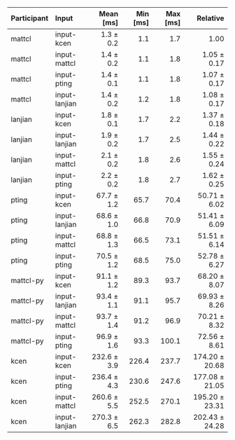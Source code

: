 | Participant | Input | Mean [ms] | Min [ms] | Max [ms] | Relative |
|:---|:---|---:|---:|---:|---:|
| mattcl | input-kcen | 1.3 ± 0.2 | 1.1 | 1.7 | 1.00 |
| mattcl | input-mattcl | 1.4 ± 0.2 | 1.1 | 1.8 | 1.05 ± 0.17 |
| mattcl | input-pting | 1.4 ± 0.1 | 1.1 | 1.8 | 1.07 ± 0.17 |
| mattcl | input-lanjian | 1.4 ± 0.2 | 1.2 | 1.8 | 1.08 ± 0.17 |
| lanjian | input-kcen | 1.8 ± 0.1 | 1.7 | 2.2 | 1.37 ± 0.18 |
| lanjian | input-lanjian | 1.9 ± 0.2 | 1.7 | 2.5 | 1.44 ± 0.22 |
| lanjian | input-mattcl | 2.1 ± 0.2 | 1.8 | 2.6 | 1.55 ± 0.24 |
| lanjian | input-pting | 2.2 ± 0.2 | 1.8 | 2.7 | 1.62 ± 0.25 |
| pting | input-kcen | 67.7 ± 1.2 | 65.7 | 70.4 | 50.71 ± 6.02 |
| pting | input-lanjian | 68.6 ± 1.0 | 66.8 | 70.9 | 51.41 ± 6.09 |
| pting | input-mattcl | 68.8 ± 1.3 | 66.5 | 73.1 | 51.51 ± 6.14 |
| pting | input-pting | 70.5 ± 1.2 | 68.5 | 75.0 | 52.78 ± 6.27 |
| mattcl-py | input-kcen | 91.1 ± 1.2 | 89.3 | 93.7 | 68.20 ± 8.07 |
| mattcl-py | input-lanjian | 93.4 ± 1.1 | 91.1 | 95.7 | 69.93 ± 8.26 |
| mattcl-py | input-mattcl | 93.7 ± 1.4 | 91.2 | 96.9 | 70.21 ± 8.32 |
| mattcl-py | input-pting | 96.9 ± 1.6 | 93.3 | 100.1 | 72.56 ± 8.61 |
| kcen | input-kcen | 232.6 ± 3.9 | 226.4 | 237.7 | 174.20 ± 20.68 |
| kcen | input-pting | 236.4 ± 4.3 | 230.6 | 247.6 | 177.08 ± 21.05 |
| kcen | input-mattcl | 260.6 ± 5.5 | 252.5 | 270.1 | 195.20 ± 23.31 |
| kcen | input-lanjian | 270.3 ± 6.5 | 262.3 | 282.8 | 202.43 ± 24.28 |
